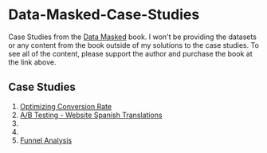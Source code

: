 # Data-Masked-Case-Studies
Case Studies from the [Data Masked](https://datamasked.com/) book. I won't be providing the datasets or any content from the book outside of my solutions to the case studies. To see all of the content, please support the author and purchase the book at the link above.

## Case Studies
1. [Optimizing Conversion Rate](https://github.com/bundickm/Data-Masked-Case-Studies/blob/main/01.%20Optimizing_Conversion_Rate.ipynb)
2. [A/B Testing - Website Spanish Translations](https://github.com/bundickm/Data-Masked-Case-Studies/blob/main/02.%20Spanish_Translation_A_B_Testing.ipynb)
3.
4.
5. [Funnel Analysis](https://github.com/bundickm/Data-Masked-Case-Studies/blob/main/05.%20Funnel_Analysis.ipynb)
